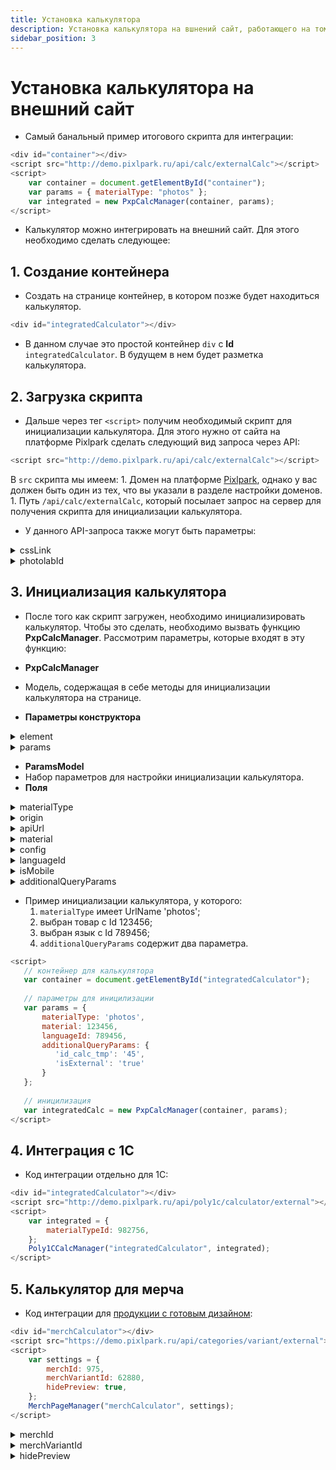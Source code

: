 ```yaml
---
title: Установка калькулятора
description: Установка калькулятора на вшнений сайт, работающего на том же доменном имени
sidebar_position: 3
---
```


# Установка калькулятора на внешний сайт

* Самый банальный пример итогового скрипта для интеграции:
```js
<div id="container"></div>
<script src="http://demo.pixlpark.ru/api/calc/externalCalc"></script>
<script>
    var container = document.getElementById("container");
    var params = { materialType: "photos" };
    var integrated = new PxpCalcManager(container, params);
</script>
```
* Калькулятор можно интегрировать на внешний сайт. Для этого необходимо сделать следующее:

## 1. Создание контейнера
* Cоздать на странице контейнер, в котором позже будет находиться калькулятор.
```js
<div id="integratedCalculator"></div>
```
* В данном случае это простой контейнер `div` с **Id** `integratedCalculator`. В будущем в нем будет разметка калькулятора.

## 2. Загрузка скрипта
* Дальше через тег `<script>` получим необходимый скрипт для инициализации калькулятора. Для этого нужно от сайта на платформе Pixlpark сделать следующий вид запроса через API:
```js
<script src="http://demo.pixlpark.ru/api/calc/externalCalc"></script>
```
В `src` скрипта мы имеем:
    1. Домен на платформе [Pixlpark](http://demo.pixlpark.ru), однако у вас должен быть один из тех, что вы указали в разделе настройки доменов.
    1. Путь `/api/calc/externalCalc`, который посылает запрос на сервер для получения скрипта для инициализации калькулятора.
* У данного API-запроса также могут быть параметры:

<details>
<summary>cssLink</summary>

| | cssLink |
|---|---|
| __Описание__ | Загружает на страницу css файл по указанной ссылке |
| __По умолчанию__ | common.css |
| __Необходимость__ | Необязательный параметр |
| __Пример использования__ | `<script src="http://demo.pixlpark.ru/api/calc/externalCalc?cssLink=/content/css/cssCalc"></script>` |

</details>

<details>
<summary>photolabId</summary>

| photolabId | |
|---|---|
| __Описание__ | Загружает калькулятор от конкретного сайта по указанному Id |
| __По умолчанию__ | Берется от указанного домена |
| __Необходимость__ | Необязательный параметр |
| __Пример использования__ | `<script src="http://demo.pixlpark.ru/api/calc/externalCalc?photolabId=3264"></script>` |

</details>

## 3. Инициализация калькулятора
* После того как скрипт загружен, необходимо инициализировать калькулятор. Чтобы это сделать, необходимо вызвать функцию __PxpCalcManager__. Рассмотрим параметры, которые входят в эту функцию:

* __PxpCalcManager__  
* Модель, содержащая в себе методы для инициализации калькулятора на странице.  
* __Параметры конструктора__

<details>
<summary>element</summary>

| | HTMLElement |
|---|---|
| __Описание__ | Контейнер, в который будет заружен калькулятор |

</details>

<details>
<summary>params</summary>

| | ParamsModel |
|---|---|
| __Описание__ | Набор параметров для настройки инициализации калькулятора |

</details>

* __ParamsModel__  
* Набор параметров для настройки инициализации калькулятора.  
* __Поля__

<details>
<summary>materialType</summary>

| __Тип переменной__ | `string` или `number` |
|---|---|
| __Описание__ | Id или UrlName категории (можно найти в настройках категории) |
| __Необходимость__ | Обязательный параметр |

</details>

<details>
<summary>origin</summary>

| __Тип переменной__ | `string` |
|---|---|
| __Описание__ | Оригинальный домен, на который будет переходить пользователь для оформления заказа |
| __По умолчанию__ | Домен от которого загружается скрипт для инициализации (если брать пример выше - то http://demo.pixlpark.ru) |
| __Необходимость__ | Необязательный параметр |

</details>

<details>
<summary>apiUrl</summary>

| __Тип переменной__ | `string` |
|---|---|
| __Описание__ | Домен для API запросов (загрузка данных по категориям, товарам, расчет цен и т.п.) |
| __По умолчанию__ | Параметр origin |
| __Необходимость__ | Необязательный параметр |

</details>

<details>
<summary>material</summary>

| __Тип переменной__ | `string` или `number` |
|---|---|
| __Описание__ | Id или UrlName товара (можно найти в настройках товара) |
| __По умолчанию__ | null |
| __Необходимость__ | Необязательный параметр |

</details>

<details>
<summary>config</summary>

| __Тип переменной__ | `string` |
|---|---|
| __Описание__ | Имя конфигурации, задается в настройках калькулятора |
| __По умолчанию__ | default |
| __Необходимость__ | Необязательный параметр |

</details>

<details>
<summary>languageId</summary>

| __Тип переменной__ | `number` |
|---|---|
| __Описание__ | Id языка сайта |
| __По умолчанию__ | Id главного языка сайта из параметра origin |
| __Необходимость__ | Необязательный параметр |

</details>

<details>
<summary>isMobile</summary>

| __Тип переменной__ | `boolean` |
|---|---|
| __Описание__ | Возвращает мобильная версия калькулятора или нет |
| __По умолчанию__ | false |
| __Необходимость__ | Необязательный параметр |

</details>

<details>
<summary>additionalQueryParams</summary>

| __Тип переменной__ | Словарь `{ string: string }` |
|---|---|
| __Описание__ | Собственные параметры, которые уйдут в строку запроса при переходе из калькулятора |
| __По умолчанию__ | null |
| __Необходимость__ | Необязательный параметр |
| __Примечание__ | Данный параметр нужен для того, чтобы если вы нажимаете на кнопку заказать на внешнем калькуляторе, ссылка, ведущая на следующую страницу, содержала эти параметры как часть запроса |

</details>

* Пример инициализации калькулятора, у которого:
    1. `materialType` имеет UrlName 'photos';
    1. выбран товар с Id 123456;
    1. выбран язык с Id 789456;
    1. `additionalQueryParams` содержит два параметра.
```js
<script>
   // контейнер для калькулятора
   var container = document.getElementById("integratedCalculator"); 
 
   // параметры для иницилизации
   var params = { 
       materialType: 'photos',
       material: 123456,
       languageId: 789456,
       additionalQueryParams: {
          'id_calc_tmp': '45',
          'isExternal': 'true'
       }
   };
 
   // иницилизация
   var integratedCalc = new PxpCalcManager(container, params);                                    
</script>
```

## 4. Интеграция с 1С
* Код интеграции отдельно для 1С:
```js
<div id="integratedCalculator"></div>
<script src="http://demo.pixlpark.ru/api/poly1c/calculator/external"></script>
<script>
    var integrated = {
	    materialTypeId: 982756, 
    };
    Poly1CCalcManager("integratedCalculator", integrated);
</script>
```

## 5. Калькулятор для мерча
* Код интеграции для [продукции с готовым дизайном](https://docs.pixlpark.ru/print/merch):
```js
<div id="merchCalculator"></div>
<script src="https://demo.pixlpark.ru/api/categories/variant/external"></script>
<script>
    var settings = {
        merchId: 975, 
        merchVariantId: 62880,
        hidePreview: true,
    };
    MerchPageManager("merchCalculator", settings);
</script>
```

<details>
<summary>merchId</summary>

| | HTMLElement |
|---|---|
| __Тип переменной__| Number |
| __Описание__      | Id категории мерча |
| __Необходимость__ | Обязательный параметр|

</details>
<details>
<summary>merchVariantId</summary>

| | HTMLElement |
|---|---|
| __Тип переменной__| Number |
| __Описание__      | Id дизайна мерча |
| __Необходимость__ | Обязательный параметр|

</details>
<details>
<summary>hidePreview</summary>

| | HTMLElement |
|---|---|
| __Тип переменной__| Boolean |
| __Описание__      | Параметр, отвечающий за отображение изображения продукта |
| __По умолчанию__  | false |
| __Необходимость__ | Необязательный параметр|

</details>